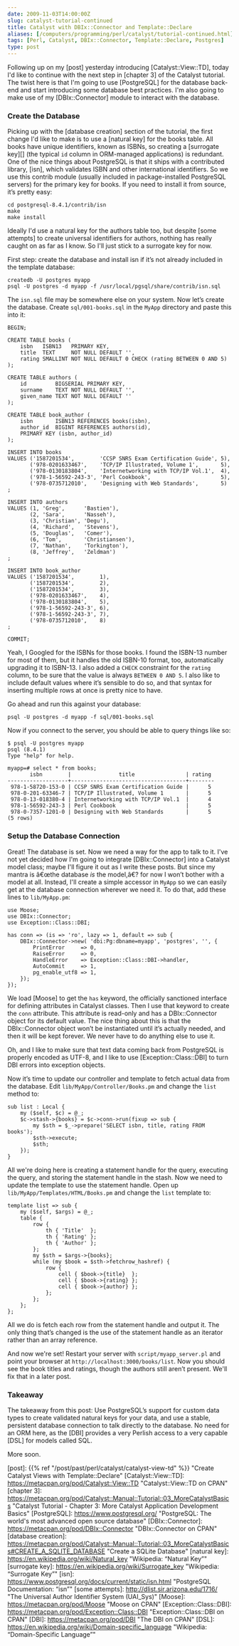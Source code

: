 ```yaml
--- 
date: 2009-11-03T14:00:00Z
slug: catalyst-tutorial-continued
title: Catalyst with DBIx::Connector and Template::Declare
aliases: [/computers/programming/perl/catalyst/tutorial-continued.html]
tags: [Perl, Catalyst, DBIx::Connector, Template::Declare, Postgres]
type: post
---
```


Following up on my [post] yesterday introducing [Catalyst::View::TD], today I'd
like to continue with the next step in [chapter 3] of the Catalyst tutorial. The
twist here is that I'm going to use [PostgreSQL] for the database back-end and
start introducing some database best practices. I'm also going to make use of my
[DBIx::Connector] module to interact with the database.

### Create the Database

Picking up with the [database creation] section of the tutorial, the first
change I'd like to make is to use a [natural key] for the books table. All books
have unique identifiers, known as ISBNs, so creating a [surrogate key][] (the
typical `id` column in ORM-managed applications) is redundant. One of the nice
things about PostgreSQL is that it ships with a contributed library, [isn],
which validates ISBN and other international identifiers. So we use this contrib
module (usually included in package-installed PostgreSQL servers) for the
primary key for books. If you need to install it from source, it’s pretty easy:

    cd postgresql-8.4.1/contrib/isn
    make
    make install

Ideally I'd use a natural key for the authors table too, but despite [some
attempts] to create universal identifiers for authors, nothing has really caught
on as far as I know. So I'll just stick to a surrogate key for now.

First step: create the database and install isn if it’s not already included in
the template database:

    createdb -U postgres myapp
    psql -U postgres -d myapp -f /usr/local/pgsql/share/contrib/isn.sql

The `isn.sql` file may be somewhere else on your system. Now let’s create the
database. Create `sql/001-books.sql` in the `MyApp` directory and paste this
into it:

    BEGIN;

    CREATE TABLE books (
        isbn   ISBN13   PRIMARY KEY,
        title  TEXT     NOT NULL DEFAULT '',
        rating SMALLINT NOT NULL DEFAULT 0 CHECK (rating BETWEEN 0 AND 5)
    );

    CREATE TABLE authors (
        id         BIGSERIAL PRIMARY KEY,
        surname    TEXT NOT NULL DEFAULT '',
        given_name TEXT NOT NULL DEFAULT ''
    );

    CREATE TABLE book_author (
        isbn       ISBN13 REFERENCES books(isbn),
        author_id  BIGINT REFERENCES authors(id),
        PRIMARY KEY (isbn, author_id)
    );

    INSERT INTO books
    VALUES ('1587201534',        'CCSP SNRS Exam Certification Guide', 5),
           ('978-0201633467',    'TCP/IP Illustrated, Volume 1',       5),
           ('978-0130183804',    'Internetworking with TCP/IP Vol.1',  4),
           ('978-1-56592-243-3', 'Perl Cookbook',                      5),
           ('978-0735712010',    'Designing with Web Standards',       5)
    ;

    INSERT INTO authors
    VALUES (1, 'Greg',      'Bastien'),
           (2, 'Sara',      'Nasseh'),
           (3, 'Christian', 'Degu'),
           (4, 'Richard',   'Stevens'),
           (5, 'Douglas',   'Comer'),
           (6, 'Tom',       'Christiansen'),
           (7, 'Nathan',    'Torkington'),
           (8, 'Jeffrey',   'Zeldman')
    ;

    INSERT INTO book_author
    VALUES ('1587201534',        1),
           ('1587201534',        2),
           ('1587201534',        3),
           ('978-0201633467',    4),
           ('978-0130183804',    5),
           ('978-1-56592-243-3', 6),
           ('978-1-56592-243-3', 7),
           ('978-0735712010',    8)
    ;

    COMMIT;

Yeah, I Googled for the ISBNs for those books. I found the ISBN-13 number for
most of them, but it handles the old ISBN-10 format, too, automatically
upgrading it to ISBN-13. I also added a `CHECK` constraint for the `rating`
column, to be sure that the value is always `BETWEEN 0 AND 5`. I also like to
include default values where it’s sensible to do so, and that syntax for
inserting multiple rows at once is pretty nice to have.

Go ahead and run this against your database:

    psql -U postgres -d myapp -f sql/001-books.sql

Now if you connect to the server, you should be able to query things like so:

    $ psql -U postgres myapp
    psql (8.4.1)
    Type "help" for help.

    myapp=# select * from books;
           isbn        |               title                | rating 
    -------------------+------------------------------------+--------
     978-1-58720-153-0 | CCSP SNRS Exam Certification Guide |      5
     978-0-201-63346-7 | TCP/IP Illustrated, Volume 1       |      5
     978-0-13-018380-4 | Internetworking with TCP/IP Vol.1  |      4
     978-1-56592-243-3 | Perl Cookbook                      |      5
     978-0-7357-1201-0 | Designing with Web Standards       |      5
    (5 rows)

### Setup the Database Connection

Great! The database is set. Now we need a way for the app to talk to it. I've
not yet decided how I'm going to integrate [DBIx::Connector] into a Catalyst
model class; maybe I'll figure it out as I write these posts. But since my
mantra is â€œthe database *is* the model,â€? for now I won’t bother with a model
at all. Instead, I'll create a simple accessor in `MyApp` so we can easily get
at the database connection wherever we need it. To do that, add these lines to
`lib/MyApp.pm`:

    use Moose;
    use DBIx::Connector;
    use Exception::Class::DBI;

    has conn => (is => 'ro', lazy => 1, default => sub {
        DBIx::Connector->new( 'dbi:Pg:dbname=myapp', 'postgres', '', {
            PrintError     => 0,
            RaiseError     => 0,
            HandleError    => Exception::Class::DBI->handler,
            AutoCommit     => 1,
            pg_enable_utf8 => 1,
        });
    });

We load [Moose] to get the `has` keyword, the officially sanctioned interface
for defining attributes in Catalyst classes. Then I use that keyword to create
the `conn` attribute. This attribute is read-only and has a DBIx::Connector
object for its default value. The nice thing about this is that the
DBIx::Connector object won’t be instantiated until it’s actually needed, and
then it will be kept forever. We never have to do anything else to use it.

Oh, and I like to make sure that text data coming back from PostgreSQL is
properly encoded as UTF-8, and I like to use [Exception::Class::DBI] to turn DBI
errors into exception objects.

Now it’s time to update our controller and template to fetch actual data from
the database. Edit `lib/MyApp/Controller/Books.pm` and change the `list` method
to:

    sub list : Local {
        my ($self, $c) = @_;
        $c->stash->{books} = $c->conn->run(fixup => sub {
            my $sth = $_->prepare('SELECT isbn, title, rating FROM books');
            $sth->execute;
            $sth;
        });
    }

All we're doing here is creating a statement handle for the query, executing the
query, and storing the statement handle in the stash. Now we need to update the
template to use the statement handle. Open up
`lib/MyApp/Templates/HTML/Books.pm` and change the `list` template to:

    template list => sub {
        my ($self, $args) = @_;
        table {
            row {
                th { 'Title'  };
                th { 'Rating' };
                th { 'Author' };
            };
            my $sth = $args->{books};
            while (my $book = $sth->fetchrow_hashref) {
                row {
                    cell { $book->{title}  };
                    cell { $book->{rating} };
                    cell { $book->{author} };
                };
            };
        };
    };

All we do is fetch each row from the statement handle and output it. The only
thing that’s changed is the use of the statement handle as an iterator rather
than an array reference.

And now we're set! Restart your server with `script/myapp_server.pl` and point
your browser at `http://localhost:3000/books/list`. Now you should see the book
titles and ratings, though the authors still aren’t present. We'll fix that in a
later post.

### Takeaway

The takeaway from this post: Use PostgreSQL’s support for custom data types to
create validated natural keys for your data, and use a stable, persistent
database connection to talk directly to the database. No need for an ORM here,
as the [DBI] provides a very Perlish access to a very capable [DSL] for models
called SQL.

More soon.

  [post]: {{% ref "/post/past/perl/catalyst/catalyst-view-td" %}}
    "Create Catalyst Views with Template::Declare"
  [Catalyst::View::TD]: https://metacpan.org/pod/Catalyst::View::TD
    "Catalyst::View::TD on CPAN"
  [chapter 3]: https://metacpan.org/pod/Catalyst::Manual::Tutorial::03_MoreCatalystBasics
    "Catalyst Tutorial - Chapter 3: More Catalyst Application Development Basics"
  [PostgreSQL]: https://www.postgresql.org/
    "PostgreSQL: The world's most advanced open source database"
  [DBIx::Connector]: https://metacpan.org/pod/DBIx::Connector
    "DBIx::Connector on CPAN"
  [database creation]: https://metacpan.org/pod/Catalyst::Manual::Tutorial::03_MoreCatalystBasics#CREATE_A_SQLITE_DATABASE
    "Create a SQLite Database"
  [natural key]: https://en.wikipedia.org/wiki/Natural_key
    "Wikipedia: “Natural Key”"
  [surrogate key]: https://en.wikipedia.org/wiki/Surrogate_key
    "Wikipedia: “Surrogate Key”"
  [isn]: https://www.postgresql.org/docs/current/static/isn.html
    "PostgreSQL Documentation: “isn”"
  [some attempts]: http://dlist.sir.arizona.edu/1716/
    "The Universal Author Identifier System (UAI_Sys)"
  [Moose]: https://metacpan.org/pod/Moose "Moose on CPAN"
  [Exception::Class::DBI]: https://metacpan.org/pod/Exception::Class::DBI
    "Exception::Class::DBI on CPAN"
  [DBI]: https://metacpan.org/pod/DBI "The DBI on CPAN"
  [DSL]: https://en.wikipedia.org/wiki/Domain-specific_language
    "Wikipedia: “Domain-Specific Language”"
